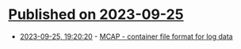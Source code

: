 # [Published on 2023-09-25](index.md)

* [2023-09-25, 19:20:20](https://lobste.rs/s/uhpfao/mcap_container_file_format_for_log_data) - [MCAP - container file format for log data](https://mcap.dev/)
